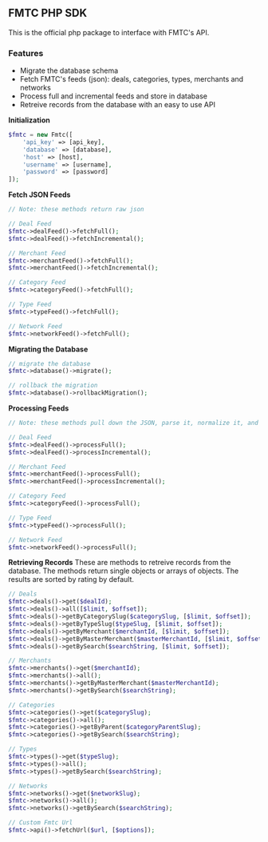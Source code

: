 ## FMTC PHP SDK
This is the official php package to interface with FMTC's API.

### Features
* Migrate the database schema
* Fetch FMTC's feeds (json): deals, categories, types, merchants and networks
* Process full and incremental feeds and store in database
* Retreive records from the database with an easy to use API

**Initialization**
```php
$fmtc = new Fmtc([
	'api_key' => [api_key],
	'database' => [database],
	'host' => [host],
	'username' => [username],
	'password' => [password]
]);
```

**Fetch JSON Feeds**
```php
// Note: these methods return raw json

// Deal Feed
$fmtc->dealFeed()->fetchFull();
$fmtc->dealFeed()->fetchIncremental();

// Merchant Feed
$fmtc->merchantFeed()->fetchFull();
$fmtc->merchantFeed()->fetchIncremental();

// Category Feed
$fmtc->categoryFeed()->fetchFull();

// Type Feed
$fmtc->typeFeed()->fetchFull();

// Network Feed
$fmtc->networkFeed()->fetchFull();
```

**Migrating the Database**
```php
// migrate the database
$fmtc->database()->migrate();

// rollback the migration
$fmtc->database()->rollbackMigration();
```

**Processing Feeds**
```php
// Note: these methods pull down the JSON, parse it, normalize it, and store it in the database.

// Deal Feed
$fmtc->dealFeed()->processFull();
$fmtc->dealFeed()->processIncremental();

// Merchant Feed
$fmtc->merchantFeed()->processFull();
$fmtc->merchantFeed()->processIncremental();

// Category Feed
$fmtc->categoryFeed()->processFull();

// Type Feed
$fmtc->typeFeed()->processFull();

// Network Feed
$fmtc->networkFeed()->processFull();
```

**Retrieving Records**
These are methods to retreive records from the database. 
The methods return single objects or arrays of objects.
The results are sorted by rating by default.
```php
// Deals
$fmtc->deals()->get($dealId);
$fmtc->deals()->all([$limit, $offset]);
$fmtc->deals()->getByCategorySlug($categorySlug, [$limit, $offset]);
$fmtc->deals()->getByTypeSlug($typeSlug, [$limit, $offset]);
$fmtc->deals()->getByMerchant($merchantId, [$limit, $offset]);
$fmtc->deals()->getByMasterMerchant($masterMerchantId, [$limit, $offset]);
$fmtc->deals()->getBySearch($searchString, [$limit, $offset]);

// Merchants
$fmtc->merchants()->get($merchantId);
$fmtc->merchants()->all();
$fmtc->merchants()->getByMasterMerchant($masterMerchantId);
$fmtc->merchants()->getBySearch($searchString);

// Categories
$fmtc->categories()->get($categorySlug);
$fmtc->categories()->all();
$fmtc->categories()->getByParent($categoryParentSlug);
$fmtc->categories()->getBySearch($searchString);

// Types
$fmtc->types()->get($typeSlug);
$fmtc->types()->all();
$fmtc->types()->getBySearch($searchString);

// Networks
$fmtc->networks()->get($networkSlug);
$fmtc->networks()->all();
$fmtc->networks()->getBySearch($searchString);

// Custom Fmtc Url
$fmtc->api()->fetchUrl($url, [$options]);
```

